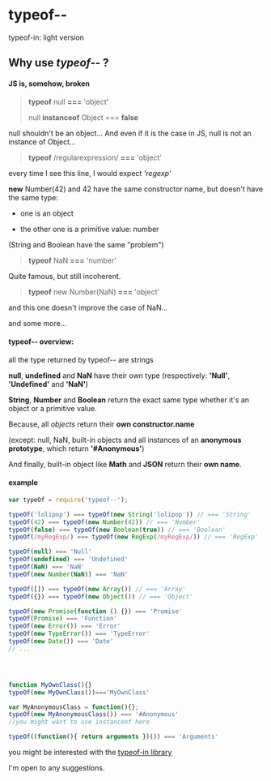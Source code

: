 # typeof--
typeof-in: light version

## Why use *typeof--* ? 
#### JS is, somehow, broken

> **typeof** null **===** 'object'
>
> null **instanceof** Object === **false**

null shouldn't be an object... And even if it is the case in JS, null is not an instance of Object...

> **typeof** /regularexpression/ **===** 'object'

every time I see this line, I would expect *'regexp'*

**new** Number(42) and 42 have the same constructor name, but doesn't have the same type:

- one is an object

- the other one is a primitive value: number

(String and Boolean have the same "problem")

> **typeof** NaN **===** 'number'

Quite famous, but still incoherent.

> **typeof** new Number(NaN) **===** 'object'

and this one doesn't improve the case of NaN...

and some more...

#### typeof-- overview:

all the type returned by typeof-- are strings

**null**, **undefined** and **NaN** have their own type (respectively: **'Null'**, **'Undefined'** and **'NaN'**)

**String**, **Number** and **Boolean** return the exact same type whether it's an object or a primitive value.

Because, all *objects* return their **own constructor.name**

(except: null, NaN, built-in objects and all instances of an **anonymous prototype**, which return **'#Anonymous'**)

And finally, built-in object like **Math** and **JSON** return their **own name**.

#### example

```js
var typeOf = require('typeof--');

typeOf('lolipop') === typeOf(new String('lolipop')) // === 'String'
typeOf(42) === typeOf(new Number(42)) // === 'Number'
typeOf(false) === typeOf(new Boolean(true)) // === 'Boolean'
typeOf(/myRegExp/) === typeOf(new RegExp(/myRegExp/)) // === 'RegExp'

typeOf(null) === 'Null'
typeOf(undefined) === 'Undefined'
typeOf(NaN) === 'NaN'
typeOf(new Number(NaN)) === 'NaN'

typeOf([]) === typeOf(new Array()) // === 'Array'
typeOf({}) === typeOf(new Object()) // === 'Object'

typeOf(new Promise(function () {}) === 'Promise'
typeOf(Promise) === 'Function'
typeOf(new Error()) === 'Error'
typeOf(new TypeError()) === 'TypeError'
typeOf(new Date()) === 'Date'
// ...




function MyOwnClass(){}
typeOf(new MyOwnClass())==='MyOwnClass'

var MyAnonymousClass = function(){}; 
typeOf(new MyAnonymousClass()) === '#Anonymous'
//you might want to use instanceof here

typeOf((function(){ return arguments })()) === 'Arguments'
```

you might be interested with the [typeof-in library](https://www.npmjs.com/package/typeof-in)

I'm open to any suggestions.


